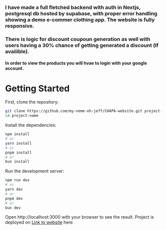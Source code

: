 
### I have made a full fletched backend with auth in Nextjs, postgresql db hosted by supabase, with proper error handling showing a demo e-commer clothing app. The website is fully responsive.

### There is logic for discount coupoun generation as well with users having a 30% chance of getting generated a discount (If availible). 

#### In order to view the products you will hvae to login with your google account.

# Getting Started

First, clone the repository:

```bash
git clone https://github.com/my-neme-eh-jeff/CHAPA-website.git project-name
cd project-name
```


Install the dependencies:

```bash
npm install
# or
yarn install
# or
pnpm install
# or
bun install
```

Run the development server:

```bash
npm run dev
# or
yarn dev
# or
pnpm dev
# or
bun dev
```

Open http://localhost:3000 with your browser to see the result. Project is deployed on [Link to website](https://chapa-gucci.vercel.app/) here 
